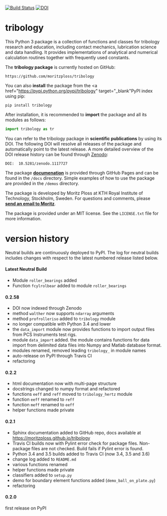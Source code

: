 [![Build Status](https://travis-ci.org/moritzploss/tribology.png)](https://travis-ci.org/moritzploss/tribology)
[![DOI](https://zenodo.org/badge/110825481.svg)](https://zenodo.org/badge/latestdoi/110825481)


# tribology
This Python 3 package is a collection of functions and classes for
tribology research and education, including contact mechanics,
lubrication science and data handling. It provides implementations of
analytical and numerical calculation routines together with frequently
used constants.

The **tribology package** is currently hosted on GitHub:

    https://github.com/moritzploss/tribology

You can also **install** the package from the 
<a href="https://pypi.python.org/pypi/tribology" target="_blank"PyPI</a> 
index using pip:

    pip install tribology

After installation, it is recommended to **import** the package and all
its modules as follows:

```python
import tribology as tr
```

You can refer to the tribology package in **scientific publications** by
using its DOI. The following DOI will resolve all releases of the
package and automatically point to the latest release. A more detailed
overview of the DOI release history can be found through
<a href="https://doi.org/10.5281/zenodo.1117727" target="_blank">
Zenodo</a>:

    DOI:  10.5281/zenodo.1117727

The package
**<a href="https://moritzploss.github.io/tribology" target="_blank">
documenation</a>** is provided through GitHub Pages and can be found
in the `/docs` directory. Simple examples of how to use the package are
provided in the `/demos`
directory.

The package is developed by Moritz Ploss at KTH Royal
Institute of Technology, Stockholm, Sweden. For questions and comments,
please **[send an email to Moritz](mailto:moritz.ploss@gmail.com)**.

The package is provided under an MIT license. See the `LICENSE.txt` file
for more information.

# version history

Neutral builds are continuously deployed to PyPI. The log for
neutral builds includes changes with respect to the latest numbered
release listed below.

#### Latest Neutral Build

- Module `roller_bearings` added
- Function `fcylrolbear` added to module `roller_bearings`


#### 0.2.58

- DOI now indexed through Zenodo
- method `walther` now supports `ndarray` arguments
- method `profrolleriso` added to `tribology` module
- no longer compatible with Python 3.4 and lower
- the `data_import` module now provides functions to import output files
from PCS Instruments test rigs.
- module `data_import` added. the module contains functions for data
import from delimited data files into Numpy and Matlab database format.
- modules renamed, removed leading `tribology_` in module names
- auto-release on PyPI through Travis CI
- refactoring


#### 0.2.2

- html documentation now with multi-page structure
- docstrings changed to numpy format and refactored
- functions `eeff` and `reff` moved to `tribology_hertz` module
- function `eeff` renamed to `reff`
- function `meff` renamed to `eeff`
- helper functions made private


#### 0.2.1
- Sphinx documentation added to GitHub repo, docs available at
https://moritzploss.github.io/tribology
-  Travis CI builds now with Pylint error check for package files.
Non-package files are not checked. Build fails if Pylint error is found.
- Python 3.4 and 3.5 builds added to Travis CI (now 3.4, 3.5 and 3.6)
- change log added to `README.md`
- various functions renamed
- helper functions made private
- classifiers added to `setup.py`
- demo for boundary element functions added (`demo_ball_on_plate.py`)
- refactoring

#### 0.2.0
first release on PyPI